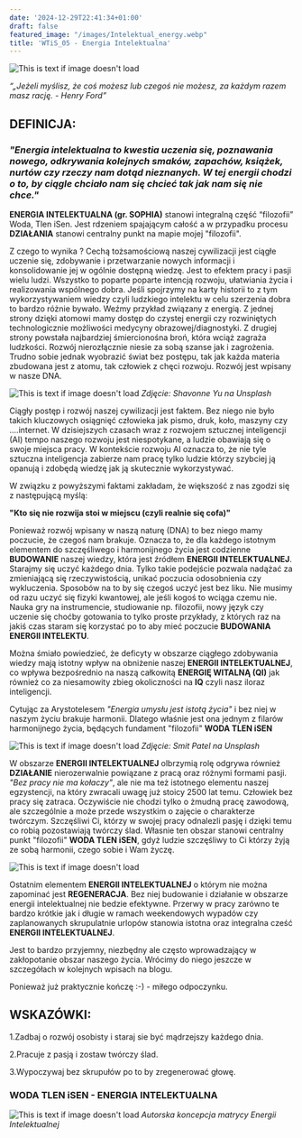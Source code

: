 ```yaml
---
date: '2024-12-29T22:41:34+01:00'
draft: false
featured_image: "/images/Intelektual_energy.webp"
title: 'WTiS_05 - Energia Intelektualna'
---
```


![This is text if image doesn't load](/images/EI.png "nazwa")

*“„Jeżeli myślisz, że coś możesz lub czegoś nie możesz, za każdym razem masz rację. - Henry Ford”*

## **DEFINICJA:**

### *"Energia intelektualna to kwestia uczenia się, poznawania nowego, odkrywania kolejnych smaków, zapachów, książek, nurtów czy rzeczy nam dotąd nieznanych. W tej energii chodzi o to, by ciągle chciało nam się chcieć tak jak nam się nie chce."*

 **ENERGIA INTELEKTUALNA (gr. SOPHIA)** stanowi integralną część “filozofii” Woda, Tlen iSen. Jest rdzeniem spajającym całość a w przypadku procesu **DZIAŁANIA** stanowi centralny punkt na mapie mojej "filozofii". 
 
 Z czego to wynika ?  Cechą tożsamościową naszej cywilizacji jest ciągłe uczenie się, zdobywanie i przetwarzanie nowych informacji i konsolidowanie jej w ogólnie dostępną wiedzę. Jest to efektem pracy i pasji wielu ludzi. Wszystko to poparte poparte intencją rozwoju, ułatwiania życia i realizowania wspólnego dobra. Jeśli spojrzymy na karty historii to z tym wykorzystywaniem wiedzy czyli ludzkiego intelektu w celu szerzenia dobra to bardzo różnie bywało. Weźmy przykład związany z energią. Z jednej strony dzięki atomowi mamy dostęp do czystej energii czy rozwiniętych technologicznie możliwości medycyny obrazowej/diagnostyki. Z drugiej strony powstała najbardziej śmiercionośna broń, która wciąż zagraża ludzkości. Rozwój nierozłącznie niesie za sobą szanse jak i zagrożenia. Trudno sobie jednak wyobrazić świat bez postępu, tak jak każda materia zbudowana jest z atomu, tak człowiek z chęci rozwoju. Rozwój jest wpisany w nasze DNA.
 
![This is text if image doesn't load](/images/wtis05atom.jpg "nazwa")
*Zdjęcie: Shavonne Yu na Unsplash*

 Ciągły postęp i rozwój naszej cywilizacji jest faktem. Bez niego nie było takich kluczowych osiągnięć człowieka jak pismo, druk, koło, maszyny czy ....internet. W dzisiejszych czasach wraz z rozwojem sztucznej inteligencji (AI) tempo naszego rozwoju jest niespotykane, a ludzie obawiają się o swoje miejsca pracy. W kontekście rozwoju AI oznacza to, że nie tyle sztuczna inteligencja zabierze nam pracę tylko ludzie którzy szybciej ją opanują i zdobędą wiedzę jak ją skutecznie wykorzystywać.
 
 W związku z powyższymi faktami  zakładam, że większość z nas zgodzi się z następującą myślą:
 
 **"Kto się nie rozwija stoi w miejscu (czyli realnie się cofa)"**

 Ponieważ rozwój wpisany w naszą naturę (DNA) to bez niego mamy poczucie, że czegoś nam brakuje. Oznacza to, że dla każdego istotnym elementem do szczęśliwego i harmonijnego życia jest codzienne **BUDOWANIE** naszej wiedzy, która jest źródłem **ENERGII INTELEKTUALNEJ**. Starajmy się uczyć każdego dnia. Tylko takie podejście pozwala nadążać za zmieniającą się rzeczywistością, unikać poczucia odosobnienia czy wykluczenia. Sposobów na to by się czegoś uczyć jest bez liku. Nie musimy od razu uczyć się fizyki kwantowej, ale jeśli kogoś to wciąga czemu nie.  Nauka gry na instrumencie, studiowanie np. filozofii, nowy język czy uczenie się choćby gotowania to tylko proste przykłady, z których raz na jakiś czas staram się korzystać po to aby mieć poczucie **BUDOWANIA ENERGII INTELEKTU**.
 
 Można śmiało powiedzieć, że deficyty w obszarze ciągłego zdobywania wiedzy mają istotny wpływ na obniżenie naszej  **ENERGII INTELEKTUALNEJ**, co  wpływa bezpośrednio na naszą całkowitą **ENERGIĘ WITALNĄ (QI)** jak również co za niesamowity zbieg okoliczności na **IQ** czyli nasz iloraz inteligencji. 
 
 Cytując za Arystotelesem  *"Energia umysłu jest istotą życia"* i bez niej w naszym życiu brakuje harmonii. Dlatego właśnie jest ona jednym z filarów harmonijnego życia, będących fundament "filozofii" **WODA TLEN iSEN**
 
 ![This is text if image doesn't load](/images/Intelektual_energy.webp "nazwa")
*Zdjęcie: Smit Patel na Unsplash*


 W obszarze **ENERGII INTELEKTUALNEJ** olbrzymią rolę odgrywa również **DZIAŁANIE** nierozerwalnie powiązane z pracą oraz różnymi formami pasji. *"Bez pracy nie ma kołaczy"*, ale nie ma też istotnego elementu naszej egzystencji, na który zwracali uwagę już stoicy 2500 lat temu. Człowiek bez pracy się zatraca. Oczywiście nie chodzi tylko o żmudną pracę zawodową, ale szczególnie a może przede wszystkim o zajęcie o charakterze twórczym. Szczęśliwi Ci, którzy w swojej pracy odnalezli pasję i dzięki temu co robią pozostawiają twórczy ślad. Własnie ten obszar stanowi centralny punkt "filozofii" **WODA TLEN iSEN**, gdyż ludzie szczęśliwy to Ci którzy żyją ze sobą harmonii, czego sobie i Wam życzę.

![This is text if image doesn't load](/images/wtis05pasja.jpg "nazwa")


 Ostatnim elementem **ENERGII INTELEKTUALNEJ** o którym nie można zapominać jest **REGENERACJA**. Bez niej budowanie i działanie w obszarze energii intelektualnej nie bedzie efektywne. Przerwy w pracy zarówno te bardzo krótkie jak i długie w ramach weekendowych wypadów czy zaplanowanych skrupulatnie urlopów stanowia istotna oraz integralna cześć **ENERGII INTELEKTUALNEJ**. 
 
 Jest to bardzo przyjemny, niezbędny ale często wprowadzający w zakłopotanie obszar naszego życia. Wrócimy do niego jeszcze w szczegółach w kolejnych wpisach na blogu. 
 
 Ponieważ już praktycznie kończę :-) - miłego odpoczynku.

## **WSKAZÓWKI:**

1.Zadbaj o rozwój osobisty i staraj sie być mądrzejszy każdego dnia. 

2.Pracuje z pasją i zostaw twórczy ślad.

3.Wypoczywaj bez skrupułów po to by zregenerować głowę.


### **WODA TLEN iSEN - ENERGIA INTELEKTUALNA**

![This is text if image doesn't load](/images/wtis05_matryca_EI.jpg "nazwa")
*Autorska koncepcja matrycy Energii Intelektualnej*
